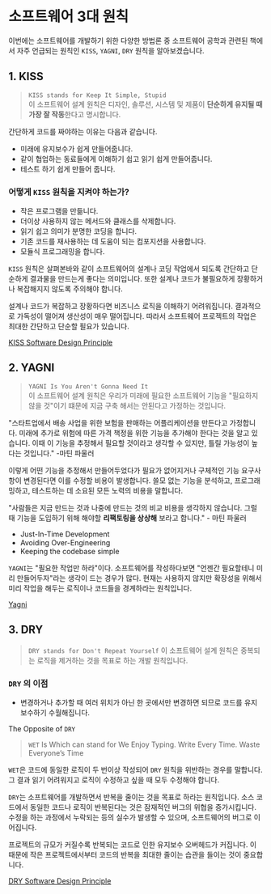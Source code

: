# 소프트웨어 3대 원칙
이번에는 소프트웨어를 개발하기 위한 다양한 방법론 중 소프트웨어 공학과 관련된 책에서 
자주 언급되는 원칙인 `KISS`, `YAGNI`, `DRY` 원칙을 알아보겠습니다.

## 1. KISS
> `KISS stands for Keep It Simple, Stupid`    
> 이 소프트웨어 설계 원칙은 디자인, 솔루션, 시스템 및 제품이 **단순하게 유지될 때 가장 잘 작동**한다고 명시합니다.

간단하게 코드를 짜야하는 이유는 다음과 같습니다.
- 미래에 유지보수가 쉽게 만들어줍니다.
- 같이 협업하는 동료들에게 이해하기 쉽고 읽기 쉽게 만들어줍니다.
- 테스트 하기 쉽게 만들어 줍니다.

### 어떻게 `KISS` 원칙을 지켜야 하는가?
- 작은 프로그램을 만듦니다. 
- 더이상 사용하지 않는 메서드와 클래스를 삭제합니다.
- 읽기 쉽고 의미가 분명한 코딩을 합니다.
- 기존 코드를 재사용하는 데 도움이 되는 컴포지션을 사용합니다.
- 모듈식 프로그래밍을 합니다.

`KISS` 원칙은 살펴본바와 같이 소프트웨어의 설계나 코딩 작업에서 되도록 간단하고 단순하게
결과물을 만드는게 좋다는 의미입니다. 또한 설계나 코드가 불필요하게 장황하거나 복잡해지지 않도록 주의해야 합니다.

설계나 코드가 복잡하고 장황하다면 비즈니스 로직을 이해하기 어려워집니다. 결과적으로
가독성이 떨어져 생산성이 매우 떨어집니다. 따라서 소프트웨어 프로젝트의 작업은 최대한 간단하고 단순할 필요가 있습니다.

[KISS Software Design Principle](https://www.baeldung.com/cs/kiss-software-design-principle)
## 2. YAGNI
> `YAGNI Is You Aren't Gonna Need It`   
> 이 소프트웨어 설계 원칙은 우리가 미래에 필요한 소프트웨어 기능을 "필요하지 않을 것"이기 떄문에 지금 구축
> 해서는 안된다고 가정하는 것입니다.


"스타트업에서 배송 사업을 위한 보험을 판매하는 어플리케이션을 만든다고 가정합니다. 미래에 추가로 위험에 따른 가격
책정을 위한 기능을 추가해야 한다는 것을 알고 있습니다. 이때 이 기능을 추정해서 필요할 것이라고 생각할 수 있지만, 틀릴 가능성이 높다는 것입니다."
-마틴 파울러

이렇게 어떤 기능을 추정해서 만들어두었다가 필요가 없어지거나 구체적인 기능 요구사항이 변경된다면 이를 수정할
비용이 발생합니다. 쓸모 없는 기능을 분석하고, 프로그래밍하고, 테스트하는 데 소요된 모든 노력의 비용을 말합니다.

"사람들은 지금 만드는 것과 나중에 만드는 것의 비교 비용을 생각하지 않습니다. 그럴 때 기능을 도입하기 위해 
해야할 **리팩토링을 상상해** 보라고 합니다." - 마틴 파울러

- Just-In-Time Development
- Avoiding Over-Engineering
- Keeping the codebase simple 

`YAGNI`는 "필요한 작업만 하라"이다. 소프트웨어를 작성하다보면 "언젠간 필요할테니 미리 만들어두자"라는 생각이 드는 경우가 많다.
현재는 사용하지 않지만 확장성을 위해서 미리 작업을 해두는 로직이나 코드들을 경계하라는 원칙입니다.


[Yagni](https://martinfowler.com/bliki/Yagni.html)
## 3. DRY
> `DRY stands for Don't Repeat Yourself`
> 이 소프트웨어 설계 원칙은 중복되는 로직을 제거하는 것을 목표로 하는 개발 원칙입니다.

### `DRY` 의 이점
- 변경하거나 추가할 때 여러 위치가 아닌 한 곳에서만 변경하면 되므로 코드를 유지보수하기 수월해집니다.

The Opposite of `DRY`   
>`WET` Is Which can stand for We Enjoy Typing. Write Every Time. Waste Everyone’s Time

`WET`은 코드에 동일한 로직이 두 번이상 작성되어 `DRY` 원칙을 위반하는 경우를 말합니다. 
그 결과 읽기 어려워지고 로직이 수정하고 싶을 때 모두 수정해야 합니다.

`DRY`는 소프트웨어를 개발하면서 반복을 줄이는 것을 목표로 하라는 원칙입니다.
소스 코드에서 동일한 코드나 로직이 반복된다는 것은 잠재적인 버그의 위협을 증가시킵니다. 수정을 하는 과정에서
누락되는 등의 실수가 발생할 수 있으며, 소프트웨어의 버그로 이어집니다. 

프로젝트의 규모가 커질수록 반복되는 코드로 인한 유지보수 오버헤드가 커집니다. 이 때문에 작은 프로젝트에서부터
코드의 반복을 최대한 줄이는 습관을 들이는 것이 중요합니다.

[DRY Software Design Principle](https://www.baeldung.com/cs/dry-software-design-principle)
